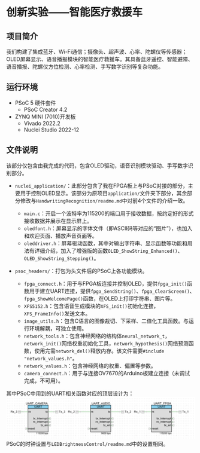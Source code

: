 # 创新实验——智能医疗救援车

## 项目简介

我们构建了集成蓝牙、Wi-Fi通信；摄像头、超声波、心率、陀螺仪等传感器；OLED屏幕显示、语音播报模块的智能医疗救援车。其具备蓝牙遥控、智能避障、语音播报、陀螺仪方位检测、心率检测、手写数字识别等复杂功能。

## 运行环境

- PSoC 5 硬件套件
    - PSoC Creator 4.2
- ZYNQ MINI (7010)开发板
    - Vivado 2022.2
    - Nuclei Studio 2022-12


## 文件说明

该部分仅包含由我完成的代码，包含OLED驱动，语音识别模块驱动、手写数字识别部分。

- `nuclei_application/`：此部分包含了我在FPGA板上与PSoC对接的部分，主要用于控制OLED显示。该部分为原项目`application/`文件夹下部分，其余部分修改与`HandwritingRecognition/readme.md`中对前4个文件的介绍一致。
    - `main.c`：开启一个波特率为115200的端口用于接收数据，按约定好的形式接收数据并展示在显示屏上。
    - `oledfont.h`：屏幕显示的字体文件（即ASCII码等对应的“图片”），也加入和欢迎页面、播放声音页面等。
    - `oleddriver.h`：屏幕驱动函数，其中对输出字符串、显示函数等功能和用法有详细介绍，加入了增强版的函数`OLED_ShowString_Enhanced()`、`OLED_ShowString_Stepping()`。

- `psoc_headers/`：打包为头文件后的PSoC上各功能模块。
    - `fpga_connect.h`：用于与FPGA板连接并控制OLED，提供`fpga_init()`函数用于建立UART连接，提供`fpga_SendString()`、`fpga_ClearScreen()`、`fpga_ShowWelcomePage()`函数，在OLED上打印字符串、图片等。
    - `XFS5152.h`：包含语音生成模块的`XFS_init()`初始化连接，`XFS_FrameInfo()`发送文本。
    - `image_utils.h`：包含C语言的图像裁切、下采样、二值化工具函数。与运行环境解耦，可独立使用。
    - `network_tools.h`：包含神经网络的结构体`neural_network_t`，`network_init()`网络权重初始化工具，`network_hypothesis()`网络预测函数，使用完需`network_del()`释放内存。该文件需要`#include "network_values.h"`。
    - `network_values.h`：包含神经网络的权重、偏置等参数。
    - `camera_connect.h`：用于与连接OV7670的Arduino板建立连接（未调试完成，不可用）。

其中PSoC中用到的UART相关函数对应的顶层设计为：
![UART顶层设计](./TopDesign.png)
PSoC的时钟设置与`LEDBrightnessControl/readme.md`中的设置相同。